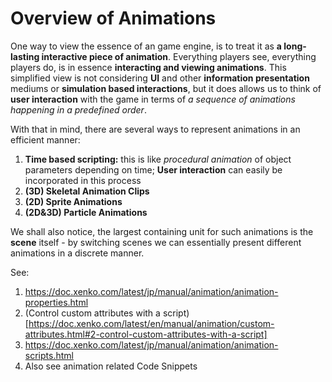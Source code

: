 # Overview of Animations

One way to view the essence of an game engine, is to treat it as **a long-lasting interactive piece of animation**. Everything players see, everything players do, is in essence **interacting and viewing animations**. This simplified view is not considering **UI** and other **information presentation** mediums or **simulation based interactions**, but it does allows us to think of **user interaction** with the game in terms of *a sequence of animations happening in a predefined order*.

With that in mind, there are several ways to represent animations in an efficient manner:

1. **Time based scripting:** this is like *procedural animation* of object parameters depending on time; **User interaction** can easily be incorporated in this process
2. **(3D) Skeletal Animation Clips**
3. **(2D) Sprite Animations**
4. **(2D&3D) Particle Animations**

We shall also notice, the largest containing unit for such animations is the **scene** itself - by switching scenes we can essentially present different animations in a discrete manner.


See:

1. https://doc.xenko.com/latest/jp/manual/animation/animation-properties.html
2. (Control custom attributes with a script)[https://doc.xenko.com/latest/en/manual/animation/custom-attributes.html#2-control-custom-attributes-with-a-script]
3. https://doc.xenko.com/latest/jp/manual/animation/animation-scripts.html
2. Also see animation related Code Snippets